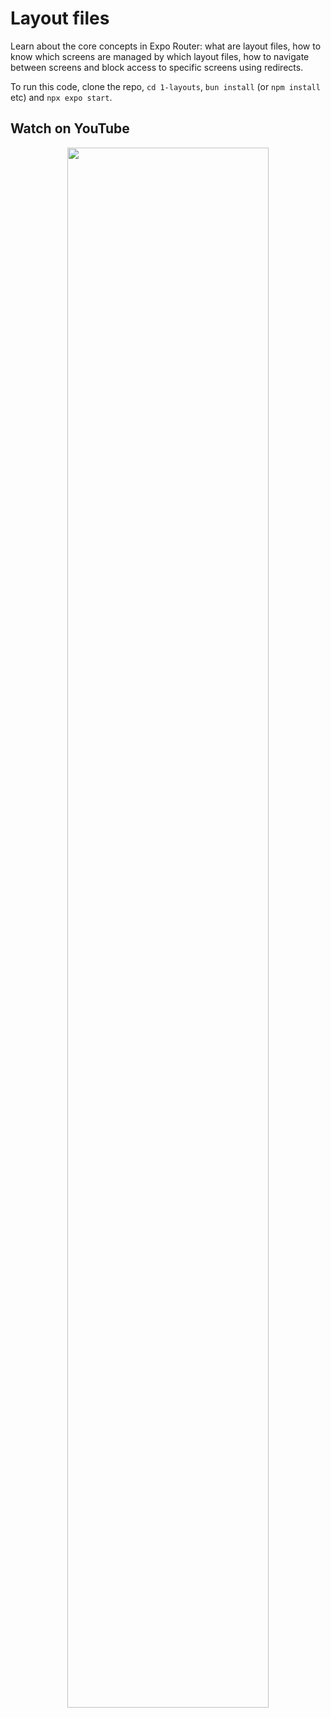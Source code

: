 # Layout files

Learn about the core concepts in Expo Router: what are layout files, how to know which screens are managed by which layout files, how to navigate between screens and block access to specific screens using redirects.

To run this code, clone the repo, `cd 1-layouts`, `bun install` (or `npm install` etc) and `npx expo start`.

## Watch on YouTube

<p align="center">
  <a href="https://www.youtube.com/watch?v=Yh6Qlg2CYwQ">
    <img width="80%" src="https://img.youtube.com/vi/Yh6Qlg2CYwQ/0.jpg">
  </a>
</p>
